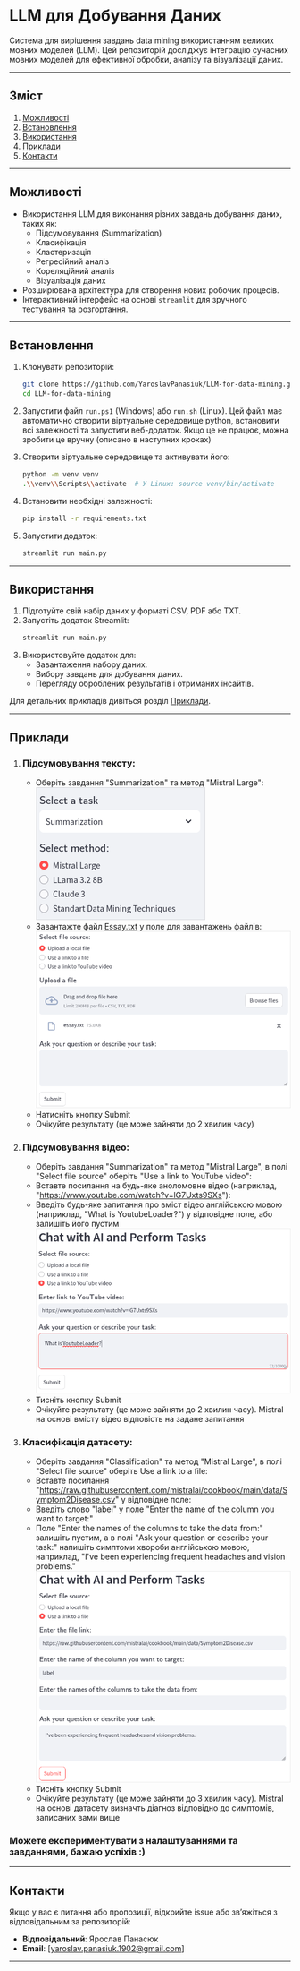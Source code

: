 
# **LLM для Добування Даних**

Система для вирішення завдань data mining використанням великих мовних моделей (LLM). Цей репозиторій досліджує інтеграцію сучасних мовних моделей для ефективної обробки, аналізу та візуалізації даних.

---

## **Зміст**
1. [Можливості](#можливості)
2. [Встановлення](#встановлення)
3. [Використання](#використання)
5. [Приклади](#приклади)
6. [Контакти](#контакти)

---

## **Можливості**
- Використання LLM для виконання різних завдань добування даних, таких як:
  - Підсумовування (Summarization)
  - Класифікація
  - Кластеризація
  - Регресійний аналіз
  - Кореляційний аналіз
  - Візуалізація даних
- Розширювана архітектура для створення нових робочих процесів.
- Інтерактивний інтерфейс на основі `streamlit` для зручного тестування та розгортання.

---

## **Встановлення**

1. Клонувати репозиторій:
   ```bash
   git clone https://github.com/YaroslavPanasiuk/LLM-for-data-mining.git
   cd LLM-for-data-mining
   ```

2. Запустити файл ```run.ps1``` (Windows) або  ```run.sh``` (Linux). Цей файл має автоматично створити віртуальне середовище python, встановити всі залежності та запустити веб-додаток. Якщо це не працює, можна зробити це вручну (описано в наступних кроках)

3. Створити віртуальне середовище та активувати його:
   ```bash
   python -m venv venv
   .\\venv\\Scripts\\activate  # У Linux: source venv/bin/activate
   ```

4. Встановити необхідні залежності:
   ```bash
   pip install -r requirements.txt
   ```

5. Запустити додаток:
   ```bash
   streamlit run main.py
   ```

---

## **Використання**

1. Підготуйте свій набір даних у форматі CSV, PDF або TXT.
2. Запустіть додаток Streamlit:
   ```bash
   streamlit run main.py
   ```
3. Використовуйте додаток для:
   - Завантаження набору даних.
   - Вибору завдань для добування даних.
   - Перегляду оброблених результатів і отриманих інсайтів.

Для детальних прикладів дивіться розділ [Приклади](#приклади).

---

## **Приклади**

1. ### Підсумовування тексту:
    - Оберіть завдання "Summarization" та метод "Mistral Large":
    ![Оберіть завдання "Summarization" та метод "Mistral Large"](./data_examples/photos/1.png)
    - Завантажте файл [Essay.txt](https://github.com/YaroslavPanasiuk/LLM-for-data-mining/blob/master/data_examples/essay.txt) у поле для завантажень файлів:
    ![Завантажте файл Essay.txt у поле для завантажень файлів:](./data_examples/photos/2.png)
    - Натисніть кнопку Submit
    - Очікуйте результату (це може зайняти до 2 хвилин часу)

2. ### Підсумовування відео:
    - Оберіть завдання "Summarization" та метод "Mistral Large", в полі "Select file source" оберіть "Use a link to YouTube video":
    - Вставте посилання на будь-яке аноломовне відео (наприклад, "https://www.youtube.com/watch?v=lG7Uxts9SXs"):
    - Введіть будь-яке запитання про вміст відео англійською мовою (наприклад, "What is YoutubeLoader?") у відповідне поле, або залишіть його пустим
    ![Введіть будь-яке запитання про вміст відео англійською мовою](./data_examples/photos/3.png)
    - Тисніть кнопку Submit
    - Очікуйте результату (це може зайняти до 2 хвилин часу). Mistral на основі вмісту відео відповість на задане запитання

3. ### Класифікація датасету:
    - Оберіть завдання "Classification" та метод "Mistral Large", в полі "Select file source" оберіть Use a link to a file:
    - Вставте посилання "https://raw.githubusercontent.com/mistralai/cookbook/main/data/Symptom2Disease.csv" у відповідне поле:
    - Введіть слово "label" у поле "Enter the name of the column you want to target:"
    - Поле "Enter the names of the columns to take the data from:" залишіть пустим, а в полі "Ask your question or describe your task:" напишіть симптоми хвороби англійською мовою, наприклад, "I've been experiencing frequent headaches and vision problems."
    ![В полі "Ask your question or describe your task:" напишіть симптоми хвороби англійською мовою](./data_examples/photos/4.png)
    - Тисніть кнопку Submit
    - Очікуйте результату (це може зайняти до 3 хвилин часу). Mistral на основі датасету визначть діагноз відповідно до симптомів, записаних вами вище

### Можете експериментувати з налаштуваннями та завданнями, бажаю успіхів :)

---

## **Контакти**

Якщо у вас є питання або пропозиції, відкрийте issue або зв’яжіться з відповідальним за репозиторій:
- **Відповідальний**: Ярослав Панасюк
- **Email**: [yaroslav.panasiuk.1902@gmail.com]

---
